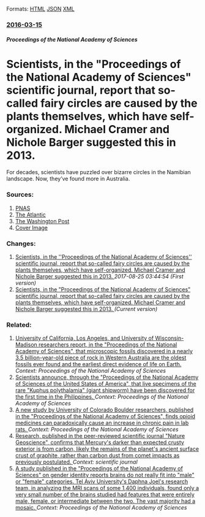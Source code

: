 
Formats: [HTML](/news/2016/03/15/scientists-in-the-proceedings-of-the-national-academy-of-sciences-scientific-journal-report-that-so-called-fairy-circles-are-caused-by-t.html)  [JSON](/news/2016/03/15/scientists-in-the-proceedings-of-the-national-academy-of-sciences-scientific-journal-report-that-so-called-fairy-circles-are-caused-by-t.json)  [XML](/news/2016/03/15/scientists-in-the-proceedings-of-the-national-academy-of-sciences-scientific-journal-report-that-so-called-fairy-circles-are-caused-by-t.xml)  

### [2016-03-15](/news/2016/03/15/index.md)

##### Proceedings of the National Academy of Sciences
# Scientists, in the "Proceedings of the National Academy of Sciences" scientific journal, report that so-called fairy circles are caused by the plants themselves, which have self-organized. Michael Cramer and Nichole Barger suggested this in 2013. 

For decades, scientists have puzzled over bizarre circles in the Namibian landscape. Now, they’ve found more in Australia. 


### Sources:

1. [PNAS](http://www.pnas.org/content/early/2016/03/09/1522130113)
2. [The Atlantic](https://www.theatlantic.com/science/archive/2016/03/mysterious-fairy-circles-australia-namibia/473625/)
3. [The Washington Post](https://www.washingtonpost.com/news/morning-mix/wp/2016/03/15/dragons-aliens-bugs-scientists-may-have-solved-the-mystery-of-the-deserts-fairy-circles/?wpmm=1&wpisrc=nl_mix)
3. [Cover Image](https://cdn.theatlantic.com/assets/media/img/mt/2016/03/Kevin_Sanders_aerial_1_AUS/facebook.jpg?1457971433)

### Changes:

1. [Scientists, in the ''Proceedings of the National Academy of Sciences'' scientific journal, report that so-called fairy circles are caused by the plants themselves, which have self-organized. Michael Cramer and Nichole Barger suggested this in 2013. ](/news/2016/03/15/scientists-in-the-proceedings-of-the-national-academy-of-sciences-scientific-journal-report-that-so-called-fairy-circles-are-caused-by.md) _2017-08-25 03:44:54 (First version)_
1. [Scientists, in the "Proceedings of the National Academy of Sciences" scientific journal, report that so-called fairy circles are caused by the plants themselves, which have self-organized. Michael Cramer and Nichole Barger suggested this in 2013. ](/news/2016/03/15/scientists-in-the-proceedings-of-the-national-academy-of-sciences-scientific-journal-report-that-so-called-fairy-circles-are-caused-by-t.md) _(Current version)_

### Related:

1. [University of California, Los Angeles, and University of Wisconsin-Madison researchers report, in the "Proceedings of the National Academy of Sciences", that microscopic fossils discovered in a nearly 3.5 billion-year-old piece of rock in Western Australia are the oldest fossils ever found and the earliest direct evidence of life on Earth. ](/news/2017/12/18/university-of-california-los-angeles-and-university-of-wisconsinamadison-researchers-report-in-the-proceedings-of-the-national-academy.md) _Context: Proceedings of the National Academy of Sciences_
2. [Scientists announce, through the "Proceedings of the National Academy of Sciences of the United States of America", that live specimens of the rare "Kuphus polythalamia" (giant shipworm) have been discovered for the first time in the Philippines. ](/news/2017/04/18/scientists-announce-through-the-proceedings-of-the-national-academy-of-sciences-of-the-united-states-of-america-that-live-specimens-of-t.md) _Context: Proceedings of the National Academy of Sciences_
3. [A new study by University of Colorado Boulder researchers, published in the "Proceedings of the National Academy of Sciences", finds opioid medicines can paradoxically cause an increase in chronic pain in lab rats. ](/news/2016/05/30/a-new-study-by-university-of-colorado-boulder-researchers-published-in-the-proceedings-of-the-national-academy-of-sciences-finds-opioid.md) _Context: Proceedings of the National Academy of Sciences_
4. [Research, published in the peer-reviewed scientific journal "Nature Geoscience", confirms that Mercury's darker than expected crusty exterior is from carbon, likely the remains of the planet's ancient surface crust of graphite, rather than carbon dust from comet impacts as previously postulated. ](/news/2016/03/7/research-published-in-the-peer-reviewed-scientific-journal-nature-geoscience-confirms-that-mercury-s-darker-than-expected-crusty-exterio.md) _Context: scientific journal_
5. [A study published in the "Proceedings of the National Academy of Sciences" on gender identity reports brains do not really fit into "male" or "female" categories. Tel Aviv University's Daphna Joel's research team, in analyzing the MRI scans of some 1,400 individuals, found only a very small number of the brains studied had features that were entirely male, female, or intermediate between the two. The vast majority had a mosaic. ](/news/2015/12/1/a-study-published-in-the-proceedings-of-the-national-academy-of-sciences-on-gender-identity-reports-brains-do-not-really-fit-into-male-o.md) _Context: Proceedings of the National Academy of Sciences_
